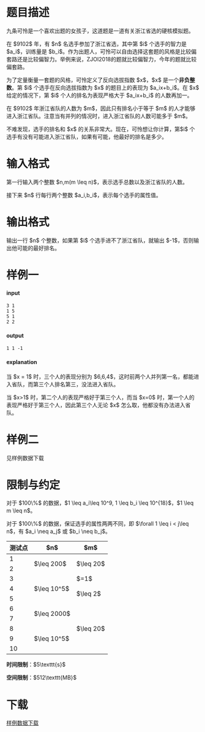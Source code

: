 # 题目描述

<p>九条可怜是一个喜欢出题的女孩子，这道题是一道有关浙江省选的硬核模拟题。</p>
<p>在 $9102$ 年，有 $n$ 名选手参加了浙江省选，其中第 $i$ 个选手的智力是 $a_i$，训练量是 $b_i$。作为出题人，可怜可以自由选择这套题的风格是比较偏套路还是比较偏智力。举例来说，ZJOI2018的题就比较偏智力，今年的题就比较偏套路。</p>
<p>为了定量衡量一套题的风格，可怜定义了反向选拔指数 $x$，$x$ 是一个<strong>非负整数</strong>。第 $i$ 个选手在反向选拔指数为 $x$ 的题目上的表现为 $a_ix+b_i$。在 $x$ 给定的情况下，第 $i$ 个人的排名为表现严格大于 $a_ix+b_i$ 的人数再加一。</p>
<p>在 $9102$ 年浙江省队的人数为 $m$，因此只有排名小于等于 $m$ 的人才能够进入浙江省队。注意当有并列的情况时，进入浙江省队的人数可能多于 $m$。</p>
<p>不难发现，选手的排名和 $x$ 的关系非常大。现在，可怜想让你计算，第$i$ 个选手有没有可能进入浙江省队，如果有可能，他最好的排名是多少。</p>

# 输入格式


<p>第一行输入两个整数 $n,m(m \leq n)$，表示选手总数以及浙江省队的人数。</p>
<p>接下来 $n$ 行每行两个整数 $a_i,b_i$，表示每个选手的属性值。</p>

# 输出格式


<p>输出一行 $n$ 个整数，如果第 $i$ 个选手进不了浙江省队，就输出 $-1$，否则输出他可能的最好排名。</p>

# 样例一


<h4>input</h4>
<pre><code>3 1
1 5
5 1
2 2</code></pre>
<h4>output</h4>
<pre><code>1 1 -1</code></pre>
<h4>explanation</h4>
<p>当 $x = 1$ 时，三个人的表现分别为 $6,6,4$，这时前两个人并列第一名，都能进入省队，而第三个人排名第三，没法进入省队。</p>
<p>当 $x&gt;1$ 时，第二个人的表现严格好于第三个人，而当 $x=0$ 时，第一个人的表现严格好于第三个人，因此第三个人无论 $x$ 怎么取，他都没有办法进入省队。</p>

# 样例二


<p>见样例数据下载</p>

# 限制与约定


<p>对于 $100\%$ 的数据，$1 \leq a_i\leq 10^9, 1 \leq b_i \leq 10^{18}$，$1 \leq m \leq n$。</p>
<p>对于 $100\%$ 的数据，保证选手的属性两两不同，即 $\forall 1 \leq i &lt; j\leq n$，有 $a_i \neq a_j$ 或 $b_i \neq b_j$。</p>
<div class="table-responsive">
<table class="table table-bordered table-text-center table-vertical-middle"><thead><tr><th>测试点</th>
    <th>$n$</th>
    <th>$m$</th>
  </tr></thead><tbody><tr><td>1</td>
    <td rowspan="2">$\leq 200$</td>
    <td rowspan="2">$\leq 20$</td>
  </tr><tr><td>2</td>
  </tr><tr><td>3</td>
    <td rowspan="3">$\leq 10^5$</td>
    <td>$=1$</td>
  </tr><tr><td>4</td>
    <td rowspan="2">$\leq 2$</td>
  </tr><tr><td>5</td>
  </tr><tr><td>6</td>
    <td rowspan="2">$\leq 2000$</td>
    <td rowspan="5">$\leq 20$</td>
  </tr><tr><td>7</td>
  </tr><tr><td>8</td>
    <td rowspan="3">$\leq 10^5$</td>
  </tr><tr><td>9</td>
  </tr><tr><td>10</td>
  </tr></tbody></table></div>

<p><strong>时间限制</strong>：$5\texttt{s}$</p>
<p><strong>空间限制</strong>：$512\texttt{MB}$</p>

# 下载


<p><a href="/download.php?type=problem&amp;id=471">样例数据下载</a></p>
